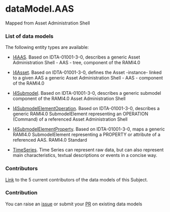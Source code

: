 # dataModel.AAS
Mapped from Asset Administration Shell

### List of data models

The following entity types are available:
- [I4AAS](https://github.com/smart-data-models/dataModel.AAS/blob/master/I4AAS/README.md). Based on IDTA-01001-3-0, describes a generic Asset Administration Shell - AAS - tree, component of the RAMI4.0

- [I4Asset](https://github.com/smart-data-models/dataModel.AAS/blob/master/I4Asset/README.md). Based on IDTA-01001-3-0, defines the Asset -instance- linked to a given AAS a generic Asset Administration Shell - AAS -  component of the RAMI4.0

- [I4Submodel](https://github.com/smart-data-models/dataModel.AAS/blob/master/I4Submodel/README.md). Based on IDTA-01001-3-0, describes a generic submodel component of the RAMI4.0 Asset Administration Shell

- [I4SubmodelElementOperation](https://github.com/smart-data-models/dataModel.AAS/blob/master/I4SubmodelElementOperation/README.md). Based on IDTA-01001-3-0, describes a generic RAMI4.0 SubmodelElement representing an OPERATION (Command) of a referenced Asset Administration Shell

- [I4SubmodelElementProperty](https://github.com/smart-data-models/dataModel.AAS/blob/master/I4SubmodelElementProperty/README.md). Based on IDTA-01001-3-0, maps a generic RAMI4.0 SubmodelElement representing a PROPERTY or attribute of a referenced AAS. RAMI4.0 Standard

- [TimeSeries](https://github.com/smart-data-models/dataModel.AAS/blob/master/TimeSeries/README.md). Time Series can represent raw data, but can also represent main characteristics, textual descriptions or events in a concise way.



### Contributors
[Link](https://github.com/smart-data-models/dataModel.AAS/blob/master/CONTRIBUTORS.yaml) to the 5 current contributors of the data models of this Subject.


### Contribution
You can raise an [issue](https://github.com/smart-data-models/dataModel.AAS/issues) or submit your [PR](https://github.com/smart-data-models/dataModel.AAS/pulls) on existing data models
